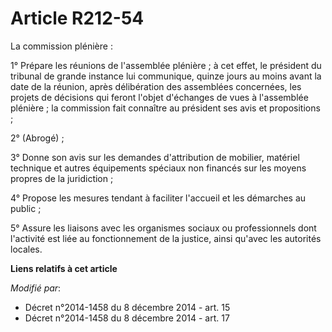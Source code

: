 # Article R212-54

La commission plénière :

1° Prépare les réunions de l'assemblée plénière ; à cet effet, le président du tribunal de grande instance lui communique,
quinze jours au moins avant la date de la réunion, après délibération des assemblées concernées, les projets de décisions qui
feront l'objet d'échanges de vues à l'assemblée plénière ; la commission fait connaître au président ses avis et
propositions ;

2° (Abrogé) ;

3° Donne son avis sur les demandes d'attribution de mobilier, matériel technique et autres équipements spéciaux non financés
sur les moyens propres de la juridiction ;

4° Propose les mesures tendant à faciliter l'accueil et les démarches au public ;

5° Assure les liaisons avec les organismes sociaux ou professionnels dont l'activité est liée au fonctionnement de la
justice, ainsi qu'avec les autorités locales.

**Liens relatifs à cet article**

_Modifié par_:

  - Décret n°2014-1458 du 8 décembre 2014 - art. 15
  - Décret n°2014-1458 du 8 décembre 2014 - art. 17
